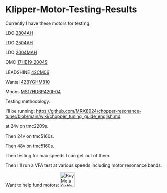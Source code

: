 # Klipper-Motor-Testing-Results
Currently I have these motors for testing:

LDO [2804AH](https://northprint3d.ca/product/ldo-42sth48-2804-2-8a-super-power-stepper-motor/)

LDO [2504AH](https://www.3dlabtech.ca/product/ldo-nema17-motor-ldo-42sth48-2504ah/)

LDO [2004MAH](https://www.3dlabtech.ca/product/ldo-nema17-motor-ldo-42sth48-2004mah/)

OMC [17HE19-2004S](https://www.omc-stepperonline.com/e-series-nema-17-bipolar-55ncm-77-88oz-in-2a-42x48mm-4-wires-w-1m-cable-connector-17he19-2004s)

LEADSHINE [42CM06](https://www.leadshine.com/product-detail/42CM06.html)

Wantai [42BYGHM810](https://archive.fabacademy.org/2017/fablabverket/students/100/web/assignments/week11/3302_0_Datasheet.pdf)

Moons [MS17HD6P420I-04](https://www.moonsindustries.com/p/nema-17-standard-hybrid-stepper-motors/ms17hd6p4200-m-000004611110026893)

Testing methodology:

I'll be running: https://github.com/MRX8024/chopper-resonance-tuner/blob/main/wiki/chopper_tuning_guide_english.md 

at 24v on tmc2209s.

Then 24v on tmc5160s.

Then 48v on tmc5160s.


Then testing for max speeds I can get out of them.

Then I'll run a VFA test at various speeds including motor resonance bands.

Want to help fund motors:
<a href='https://ko-fi.com/burgo' target='_blank'><img height='46' style='border:0px;height:46px;' src='https://az743702.vo.msecnd.net/cdn/kofi3.png?v=0' border='0' alt='Buy Me a Coffee at ko-fi.com' /></a> 
